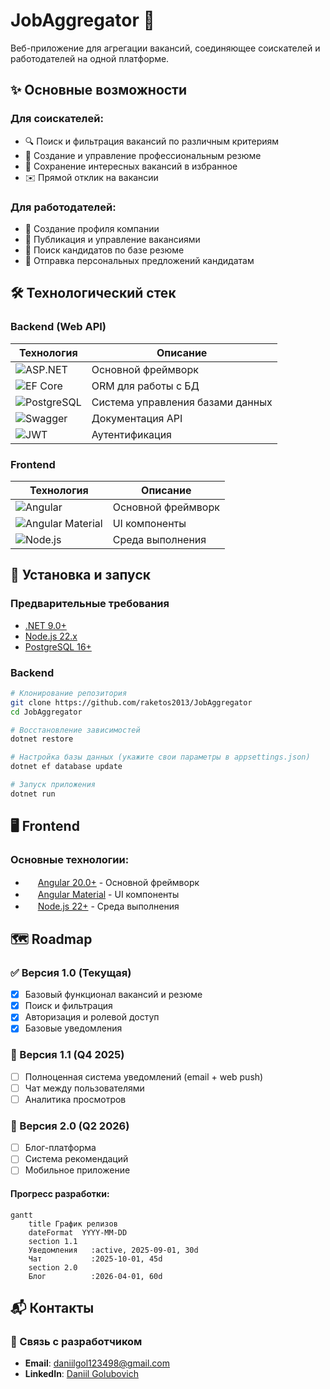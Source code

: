 # JobAggregator 🚀

Веб-приложение для агрегации вакансий, соединяющее соискателей и работодателей на одной платформе.

## ✨ Основные возможности

### Для соискателей:
- 🔍 Поиск и фильтрация вакансий по различным критериям
- 📝 Создание и управление профессиональным резюме
- 💾 Сохранение интересных вакансий в избранное
- ✉️ Прямой отклик на вакансии

### Для работодателей:
- 🏢 Создание профиля компании
- 📢 Публикация и управление вакансиями
- 👀 Поиск кандидатов по базе резюме
- 💌 Отправка персональных предложений кандидатам

## 🛠 Технологический стек

### Backend (Web API)
| Технология | Описание |
|------------|----------|
| ![ASP.NET](https://img.shields.io/badge/ASP.NET-9.0+-512BD4?logo=.net) | Основной фреймворк |
| ![EF Core](https://img.shields.io/badge/EF_Core-8.0-blue) | ORM для работы с БД |
| ![PostgreSQL](https://img.shields.io/badge/PostgreSQL-16.0-336791?logo=postgresql) | Система управления базами данных |
| ![Swagger](https://img.shields.io/badge/Swagger-3.0-85EA2D?logo=swagger) | Документация API |
| ![JWT](https://img.shields.io/badge/JWT-Auth-black) | Аутентификация |

### Frontend
| Технология | Описание |
|------------|----------|
| ![Angular](https://img.shields.io/badge/Angular-20.0-DD0031?logo=angular) | Основной фреймворк |
| ![Angular Material](https://img.shields.io/badge/Angular_Material-20.0-1976D2) | UI компоненты |
| ![Node.js](https://img.shields.io/badge/Node.js-22.0-339933?logo=node.js) | Среда выполнения |

## 🚀 Установка и запуск

### Предварительные требования
- [.NET 9.0+](https://dotnet.microsoft.com/download)
- [Node.js 22.x](https://nodejs.org/)
- [PostgreSQL 16+](https://www.postgresql.org/download/)

### Backend
```bash
# Клонирование репозитория
git clone https://github.com/raketos2013/JobAggregator
cd JobAggregator

# Восстановление зависимостей
dotnet restore

# Настройка базы данных (укажите свои параметры в appsettings.json)
dotnet ef database update

# Запуск приложения
dotnet run
```


## 🖥 Frontend

### Основные технологии:
- <img src="https://angular.io/assets/images/logos/angular/angular.svg" width="16" height="16"> [Angular 20.0+](https://angular.io/) - Основной фреймворк
- <img src="https://material.angular.io/assets/img/angular-material-logo.svg" width="16" height="16"> [Angular Material](https://material.angular.io/) - UI компоненты
- <img src="https://nodejs.org/static/images/logo.svg" width="16" height="16"> [Node.js 22+](https://nodejs.org/) - Среда выполнения

## 🗺 Roadmap

### ✅ Версия 1.0 (Текущая)
- [x] Базовый функционал вакансий и резюме
- [x] Поиск и фильтрация
- [x] Авторизация и ролевой доступ
- [x] Базовые уведомления

### 🔄 Версия 1.1 (Q4 2025)
- [ ] Полноценная система уведомлений (email + web push)
- [ ] Чат между пользователями
- [ ] Аналитика просмотров

### 🚀 Версия 2.0 (Q2 2026)
- [ ] Блог-платформа
- [ ] Система рекомендаций
- [ ] Мобильное приложение

#### Прогресс разработки:
```mermaid
gantt
    title График релизов
    dateFormat  YYYY-MM-DD
    section 1.1
    Уведомления   :active, 2025-09-01, 30d
    Чат           :2025-10-01, 45d
    section 2.0
    Блог          :2026-04-01, 60d
```

## 📬 Контакты

### 📩 Связь с разработчиком
- **Email**: [daniilgol123498@gmail.com](mailto:daniilgol123498@gmail.com)
- **LinkedIn**: [Daniil Golubovich](https://www.linkedin.com/in/daniil-golubovich-708641359/)
